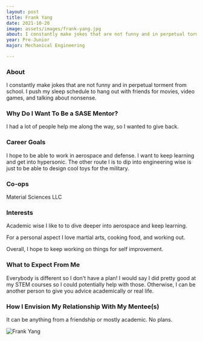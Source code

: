 ```yaml
---
layout: post
title: Frank Yang 
date: 2021-10-20
image: assets/images/frank-yang.jpg
about: I constantly make jokes that are not funny and in perpetual torment from school. I push my sleep schedule to hang out with friends for movies, video games, and talking about nonsense. 
year: Pre-Junior
major: Mechanical Engineering

---
```


### About

I constantly make jokes that are not funny and in perpetual torment from school. I push my sleep schedule to hang out with friends for movies, video games, and talking about nonsense. 

### Why Do I Want To Be a SASE Mentor?

I had a lot of people help me along the way, so I wanted to give back.

### Career Goals

I hope to be able to work in aerospace and defense. I want to keep learning and get into hypersonic. The other route I is to dip into engineering wise is just to be able to design cool toys for the military.

### Co-ops

Material Sciences LLC

### Interests

Academic wise I like to to dive deeper into aerospace and keep learning. 

For a personal aspect I love martial arts, cooking food, and working out. 

Overall, I hope to keep working on things for self improvement.

### What to Expect From Me

Everybody is different so I don't have a plan! I would say I did pretty good at my STEM courses so I could potentially help with those. Otherwise, I can be another person to give you advice academically or real life. 

### How I Envision My Relationship With My Mentee(s) 

It can be anything from a friendship or mostly academic. No plans. 

<div class="text-center my-5">
    <img src="{ https://sase-drexel.github.io/mentorship-2021/assets/images/frank-yang.jpg | absolute_url }" alt="Frank Yang" class="rounded post-img" />
</div>

